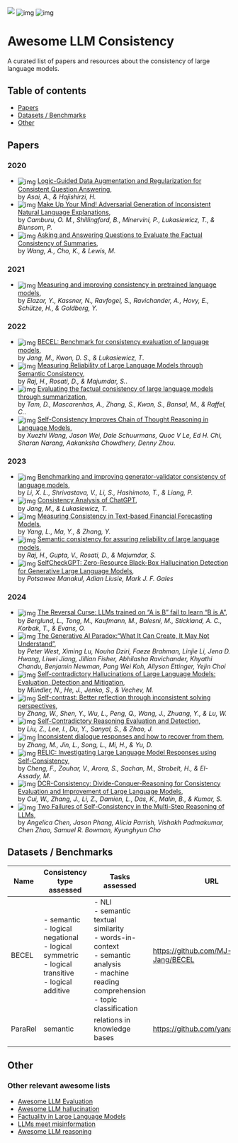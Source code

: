<img src="https://awesome.re/badge.svg"/> <img src=https://img.shields.io/badge/PRs-welcome-green alt="img" style="zoom:100%; vertical-align: middle" /> <img src=https://img.shields.io/badge/License-MIT-lightgrey alt="img" style="zoom:100%; vertical-align: middle" />
# Awesome LLM Consistency
A curated list of papers and resources about the consistency of large language models.

## Table of contents
- [Papers](#papers)
- [Datasets / Benchmarks](#datasets--benchmarks)
- [Other](#other)

## Papers
### 2020
- <img src=https://img.shields.io/badge/ACL-blue alt="img" style="zoom:100%; vertical-align: middle" /> <a href="https://aclanthology.org/2020.acl-main.499/" target="_blank">Logic-Guided Data Augmentation and Regularization for Consistent Question Answering</a>, </br>by *Asai, A., & Hajishirzi, H.*
- <img src=https://img.shields.io/badge/ACL-blue alt="img" style="zoom:100%; vertical-align: middle" /> <a href="https://aclanthology.org/2020.acl-main.382/" target="_blank">Make Up Your Mind! Adversarial Generation of Inconsistent Natural Language Explanations</a>, </br>by *Camburu, O. M., Shillingford, B., Minervini, P., Lukasiewicz, T., & Blunsom, P.*
- <img src=https://img.shields.io/badge/ACL-blue alt="img" style="zoom:100%; vertical-align: middle" /> <a href="https://aclanthology.org/2020.acl-main.450/" target="_blank">Asking and Answering Questions to Evaluate the Factual Consistency of Summaries</a>, </br>by *Wang, A., Cho, K., & Lewis, M.*

### 2021
- <img src=https://img.shields.io/badge/TACL-blue alt="img" style="zoom:100%; vertical-align: middle" /> <a href="https://aclanthology.org/2021.tacl-1.60" target="_blank">Measuring and improving consistency in pretrained language models</a>, </br>by *Elazar, Y., Kassner, N., Ravfogel, S., Ravichander, A., Hovy, E., Schütze, H., & Goldberg, Y.*

### 2022
- <img src=https://img.shields.io/badge/COLING-blue alt="img" style="zoom:100%; vertical-align: middle" /> <a href="https://aclanthology.org/2022.coling-1.324.pdf" target="_blank">BECEL: Benchmark for consistency evaluation of language models</a>, </br>by *Jang, M., Kwon, D. S., & Lukasiewicz, T*.
- <img src=https://img.shields.io/badge/NeurIPS_workshop-blue alt="img" style="zoom:100%; vertical-align: middle" /> <a href="https://openreview.net/forum?id=SgbpddeEV-C" target="_blank">Measuring Reliability of Large Language Models through Semantic Consistency</a>, </br>by *Raj, H., Rosati, D., & Majumdar, S.*.
- <img src=https://img.shields.io/badge/arXiv-blue alt="img" style="zoom:100%; vertical-align: middle" /> <a href="https://arxiv.org/abs/2211.08412" target="_blank">Evaluating the factual consistency of large language models through summarization</a>, </br>by *Tam, D., Mascarenhas, A., Zhang, S., Kwan, S., Bansal, M., & Raffel, C.*.
- <img src=https://img.shields.io/badge/ICLR-blue alt="img" style="zoom:100%; vertical-align: middle" /> <a href="https://openreview.net/forum?id=1PL1NIMMrw" target="_blank">Self-Consistency Improves Chain of Thought Reasoning in Language Models</a>, </br>by *Xuezhi Wang, Jason Wei, Dale Schuurmans, Quoc V Le, Ed H. Chi, Sharan Narang, Aakanksha Chowdhery, Denny Zhou*.

### 2023
- <img src=https://img.shields.io/badge/ICLR-blue alt="img" style="zoom:100%; vertical-align: middle" /> <a href="https://arxiv.org/pdf/2310.01846.pdf" target="_blank">Benchmarking and improving generator-validator consistency of language models</a>, </br>by *Li, X. L., Shrivastava, V., Li, S., Hashimoto, T., & Liang, P.*
- <img src=https://img.shields.io/badge/EMNLP-blue alt="img" style="zoom:100%; vertical-align: middle" /> <a href="https://aclanthology.org/2023.emnlp-main.991" target="_blank">Consistency Analysis of ChatGPT</a>, </br>by *Jang, M., & Lukasiewicz, T.*
- <img src=https://img.shields.io/badge/ACL-blue alt="img" style="zoom:100%; vertical-align: middle" /> <a href="https://aclanthology.org/2023.acl-long.769/" target="_blank">Measuring Consistency in Text-based Financial Forecasting Models</a>, </br>by *Yang, L., Ma, Y., & Zhang, Y.*
- <img src=https://img.shields.io/badge/arXiv-blue alt="img" style="zoom:100%; vertical-align: middle" /> <a href="https://arxiv.org/abs/2308.09138" target="_blank">Semantic consistency for assuring reliability of large language models</a>, </br>by *Raj, H., Gupta, V., Rosati, D., & Majumdar, S.*
- <img src=https://img.shields.io/badge/EMNLP-blue alt="img" style="zoom:100%; vertical-align: middle" /> <a href="https://arxiv.org/abs/2303.08896" target="_blank">SelfCheckGPT: Zero-Resource Black-Box Hallucination Detection for Generative Large Language Models</a>, </br>by *Potsawee Manakul, Adian Liusie, Mark J. F. Gales*


### 2024
- <img src=https://img.shields.io/badge/ICLR-blue alt="img" style="zoom:100%; vertical-align: middle" /> <a href="https://openreview.net/forum?id=GPKTIktA0k" target="_blank">The Reversal Curse: LLMs trained on “A is B” fail to learn “B is A”</a>, </br>by *Berglund, L., Tong, M., Kaufmann, M., Balesni, M., Stickland, A. C., Korbak, T., & Evans, O.*
- <img src=https://img.shields.io/badge/ICLR-blue alt="img" style="zoom:100%; vertical-align: middle" /> <a href="https://openreview.net/forum?id=CF8H8MS5P8" target="_blank">The Generative AI Paradox:“What It Can Create, It May Not Understand”</a>, </br>by *Peter West, Ximing Lu, Nouha Dziri, Faeze Brahman, Linjie Li, Jena D. Hwang, Liwei Jiang, Jillian Fisher, Abhilasha Ravichander, Khyathi Chandu, Benjamin Newman, Pang Wei Koh, Allyson Ettinger, Yejin Choi*
- <img src=https://img.shields.io/badge/ICLR-blue alt="img" style="zoom:100%; vertical-align: middle" /> <a href="https://openreview.net/forum?id=EmQSOi1X2f" target="_blank">Self-contradictory Hallucinations of Large Language Models: Evaluation, Detection and Mitigation</a>, </br>by *Mündler, N., He, J., Jenko, S., & Vechev, M.*
- <img src=https://img.shields.io/badge/arXiv-blue alt="img" style="zoom:100%; vertical-align: middle" /> <a href="https://arxiv.org/pdf/2401.02009.pdf" target="_blank">Self-contrast: Better reflection through inconsistent solving perspectives</a>, </br>by *Zhang, W., Shen, Y., Wu, L., Peng, Q., Wang, J., Zhuang, Y., & Lu, W.*
- <img src=https://img.shields.io/badge/arXiv-blue alt="img" style="zoom:100%; vertical-align: middle" /> <a href="https://arxiv.org/abs/2311.09603" target="_blank">Self-Contradictory Reasoning Evaluation and Detection</a>, </br>by *Liu, Z., Lee, I., Du, Y., Sanyal, S., & Zhao, J.*
- <img src=https://img.shields.io/badge/arXiv-blue alt="img" style="zoom:100%; vertical-align: middle" /> <a href="https://arxiv.org/abs/2401.10353" target="_blank">Inconsistent dialogue responses and how to recover from them</a>, </br>by *Zhang, M., Jin, L., Song, L., Mi, H., & Yu, D.*
- <img src=https://img.shields.io/badge/arXiv-blue alt="img" style="zoom:100%; vertical-align: middle" /> <a href="https://arxiv.org/abs/2311.16842" target="_blank">RELIC: Investigating Large Language Model Responses using Self-Consistency</a>, </br>by *Cheng, F., Zouhar, V., Arora, S., Sachan, M., Strobelt, H., & El-Assady, M.*
- <img src=https://img.shields.io/badge/arXiv-blue alt="img" style="zoom:100%; vertical-align: middle" /> <a href="https://arxiv.org/abs/2401.02132" target="_blank">DCR-Consistency: Divide-Conquer-Reasoning for Consistency Evaluation and Improvement of Large Language Models</a>, </br>by *Cui, W., Zhang, J., Li, Z., Damien, L., Das, K., Malin, B., & Kumar, S.*
- <img src=https://img.shields.io/badge/TMLR-blue alt="img" style="zoom:100%; vertical-align: middle" /> <a href="https://openreview.net/forum?id=5nBqY1y96B" target="_blank">Two Failures of Self-Consistency in the Multi-Step Reasoning of LLMs</a>, </br>by *Angelica Chen, Jason Phang, Alicia Parrish, Vishakh Padmakumar, Chen Zhao, Samuel R. Bowman, Kyunghyun Cho*

## Datasets / Benchmarks

| **Name** | **Consistency type assessed**                                                                           | **Tasks assessed**                                                                                                                               | **URL**                             |
|----------|---------------------------------------------------------------------------------------------------------|--------------------------------------------------------------------------------------------------------------------------------------------------|-------------------------------------|
| BECEL    | - semantic<br>- logical negational<br>- logical symmetric<br>- logical transitive<br>- logical additive | - NLI<br>- semantic textual similarity<br>- words-in-context<br>- semantic analysis<br>- machine reading comprehension<br>- topic classification | https://github.com/MJ-Jang/BECEL    |
| ParaRel  | semantic                                                                                                | relations in knowledge bases                                                                                                                     | https://github.com/yanaiela/pararel |
|          |                                                                                                         |                                                                                                                                                  |                                     |

## Other
### Other relevant awesome lists
- [Awesome LLM Evaluation](https://github.com/onejune2018/Awesome-LLM-Eval)
- [Awesome LLM hallucination](https://github.com/LuckyyySTA/Awesome-LLM-hallucination)
- [Factuality in Large Language Models](https://github.com/wangcunxiang/LLM-Factuality-Survey)
- [LLMs meet misinformation](https://github.com/llm-misinformation/llm-misinformation-survey)
- [Awesome LLM reasoning](https://github.com/luban-agi/Awesome-LLM-reasoning)

